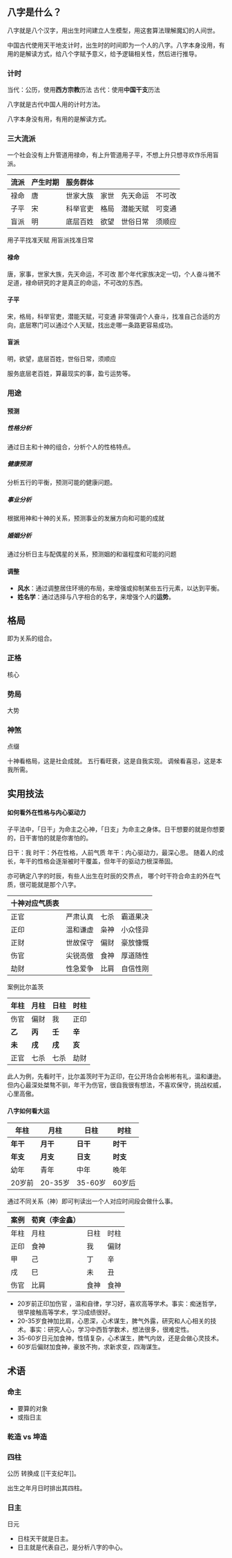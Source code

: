 ## 八字是什么？

八字就是八个汉字，用出生时间建立人生模型，用这套算法理解魔幻的人间世。

中国古代使用天干地支计时，出生时的时间即为一个人的八字。八字本身没用，有用的是解读方式，给八个字赋予意义，给予逻辑相关性，然后进行推导。

### 计时
当代：公历，使用**西方宗教**历法
古代：使用**中国干支**历法


八字就是古代中国人用的计时方法。

八字本身没有用，有用的是解读方式。

### 三大流派

一个社会没有上升管道用禄命，有上升管道用子平，不想上升只想寻欢作乐用盲派。

| 流派  | 产生时期 | 服务群体 |     |      |     |
| --- | ---- | ---- | --- | ---- | --- |
| 禄命  | 唐    | 世家大族 | 家世  | 先天命运 | 不可改 |
| 子平  | 宋    | 科举官吏 | 格局  | 潜能天赋 | 可变通 |
| 盲派  | 明    | 底层百姓 | 欲望  | 世俗日常 | 须顺应 |
用子平找准天赋
用盲派找准日常

#### 禄命

唐，家事，世家大族，先天命运，不可改
那个年代家族决定一切，个人奋斗微不足道，禄命研究的才是真正的命运，不可改的东西。

#### 子平

宋，格局，科举官吏，潜能天赋，可变通
非常强调个人奋斗，找准自己合适的方向，底层寒门可以通过个人天赋，找出走哪一条路更容易成功。

#### 盲派

明，欲望，底层百姓，世俗日常，须顺应

服务底层老百姓，算最现实的事，盈亏运势等。

### 用途
#### 预测 
##### 性格分析

通过日主和十神的组合，分析个人的性格特点。

##### 健康预测

分析五行的平衡，预测可能的健康问题。

##### 事业分析

根据用神和十神的关系，预测事业的发展方向和可能的成就

##### 婚姻分析

通过分析日主与配偶星的关系，预测姻的和谐程度和可能的问题

#### 调整

- **风水**：通过调整居住环境的布局，来增强或抑制某些五行元素，以达到平衡。
- **姓名学**：通过选择与八字相合的名字，来增强个人的**运势**。

## 格局

即为关系的组合。

### 正格

核心

### 势局
 大势
 

### 神煞
点缀


十神看格局，这是社会成就。
五行看旺衰，这是自我实现。
调候看喜忌，这是本我所需。

 

## 实用技法

#### **如何看外在性格与内心驱动力**
子平法中，「日干」为命主之心神，「日支」为命主之身体。日干想要的就是你想要的，日干害怕的就是你害怕的。

日干：我
时干：外在性格，人前气质
年干：内心驱动力，最深心思。 随着人的成长，年干的性格会逐渐被时干覆盖，但年干的驱动力根深蒂固。

亦可确定八字的时辰，有些人出生在时辰的交界点， 哪个时干符合命主的外在气质，很可能就是那个八字。

| 十神对应气质表 |      |     |      |
| ------- | ---- | --- | ---- |
| 正官      | 严肃认真 | 七杀  | 霸道果决 |
| 正印      | 温和谦虚 | 枭神  | 小众怪异 |
| 正财      | 世故保守 | 偏财  | 豪放慷慨 |
| 伤官      | 尖锐高傲 | 食神  | 厚道随性 |
| 劫财      | 性急爱争 | 比肩  | 自信性刚 |
案例比尔盖茨

| 年柱    | 月柱    | 日柱    | 时柱    |
| ----- | ----- | ----- | ----- |
| 伤官    | 偏财    | 我     | 正印    |
| **乙** | **丙** | **壬** | **辛** |
| **未** | **戌** | **戌** | **亥** |
| 正官    | 七杀    | 七杀    | 劫财    |

此人为例，先看时干，比尔盖茨时干为正印，在公开场合会彬彬有礼，温和谦逊。
但内心最深处桀骜不驯，年干为伤官，很自我很有想法，不喜欢保守，挑战权威，心里高傲。

#### **八字如何看大运**

| 年柱     | 月柱     | 日柱     | 时柱     |
| ------ | ------ | ------ | ------ |
| **年干** | **月干** | **日干** | **时干** |
| **年支** | **月支** | **日支** | **时支** |
| 幼年     | 青年     | 中年     | 晚年     |
| 20岁前   | 20-35岁 | 35-60岁 | 60岁后   |

通过不同关系（神）即可判读出一个人对应时间段会做什么事。
 
| 案例  | 荀爽（李金鑫） |     |     |
| --- | ------- | --- | --- |
| 年柱  | 月柱      | 日柱  | 时柱  |
| 正印  | 食神      | 我   | 偏财  |
| 甲   | 己       | 丁   | 辛   |
| 戌   | 巳       | 未   | 丑   |
| 伤官  | 比肩      | 食神  | 食神  |

- 20岁前正印加伤官 ，温和自律，学习好，喜欢高等学术。事实：痴迷哲学，很早接触高等学术，学习成绩很好。
- 20-35岁食神加比肩，心思深，心术谋生，脾气外露，研究和人心相关的技术。事实：研究人心，学习中西哲学数术，想法很多，很难定性。
- 35-60岁日元加食神，性情复杂，心术谋生，脾气内敛，还是会做心灵技术。
- 60岁后偏财加食神，豪放不拘，求新求变，四海谋生。

## 术语

### 命主

- 要算的对象
- 或指日主

### 乾造 vs 坤造



### 四柱

公历 转换成  [[干支纪年]]。

出生之年月日时排出其四柱。


### 日主

日元

- 日柱天干就是日主。
- 日主就是代表自己，是分析八字的中心。
